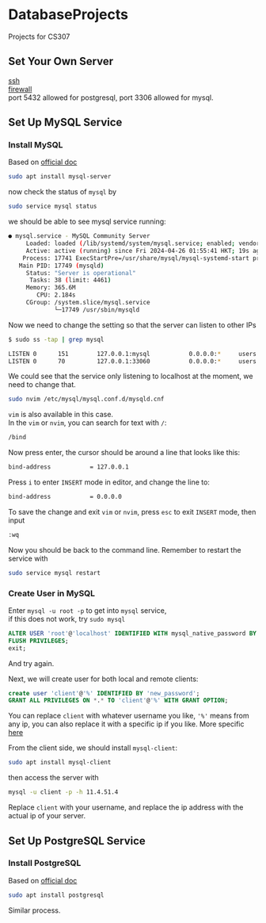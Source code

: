 # DatabaseProjects
Projects for CS307
## Set Your Own Server
[ssh](https://www.makeuseof.com/tag/beginners-guide-setting-ssh-linux-testing-setup/)\
[firewall](https://www.digitalocean.com/community/tutorials/how-to-set-up-a-firewall-with-ufw-on-ubuntu)\
port 5432 allowed for postgresql, port 3306 allowed for mysql.
## Set Up MySQL Service
### Install MySQL
Based on [official doc](https://ubuntu.com/server/docs/install-and-configure-a-mysql-server)
```bash
sudo apt install mysql-server
```
now check the status of `mysql` by 
```bash
sudo service mysql status
```
we should be able to see mysql service running:
```bash
● mysql.service - MySQL Community Server
     Loaded: loaded (/lib/systemd/system/mysql.service; enabled; vendor preset: enabled)
     Active: active (running) since Fri 2024-04-26 01:55:41 HKT; 19s ago
    Process: 17741 ExecStartPre=/usr/share/mysql/mysql-systemd-start pre (code=exited, status=0/SUCCESS)
   Main PID: 17749 (mysqld)
     Status: "Server is operational"
      Tasks: 38 (limit: 4461)
     Memory: 365.6M
        CPU: 2.184s
     CGroup: /system.slice/mysql.service
             └─17749 /usr/sbin/mysqld
```
Now we need to change the setting so that the server can listen to other IPs
```bash
$ sudo ss -tap | grep mysql

LISTEN 0      151        127.0.0.1:mysql           0.0.0.0:*     users:(("mysqld",pid=17749,fd=23))
LISTEN 0      70         127.0.0.1:33060           0.0.0.0:*     users:(("mysqld",pid=17749,fd=21))
```
We could see that the service only listening to localhost at the moment, we need to change that.
```bash
sudo nvim /etc/mysql/mysql.conf.d/mysqld.cnf
```
`vim` is also available in this case.\
In the `vim` or `nvim`, you can search for text with `/`:
```bash
/bind
```
Now press enter, the cursor should be around a line that looks like this:
```bash
bind-address           = 127.0.0.1
```
Press `i` to enter `INSERT` mode in editor, and change the line to:
```bash
bind-address           = 0.0.0.0
```
To save the change and exit `vim` or `nvim`, press `esc` to exit `INSERT` mode, then input
```bash
:wq
```
Now you should be back to the command line. Remember to restart the service with
```bash
sudo service mysql restart
```
### Create User in MySQL
Enter  `mysql -u root -p` to get into `mysql` service, \
if this does not work, try `sudo mysql`
```sql
ALTER USER 'root'@'localhost' IDENTIFIED WITH mysql_native_password BY 'new_password';
FLUSH PRIVILEGES;
exit;
```
And try again.

Next, we will create user for both local and remote clients:
```sql
create user 'client'@'%' IDENTIFIED BY 'new_password';
GRANT ALL PRIVILEGES ON *.* TO 'client'@'%' WITH GRANT OPTION;
```
You can replace `client` with whatever username you like, `'%'` means from any ip, you can also replace it with a specific ip if you like. 
  More specific [here](https://tableplus.com/blog/2018/10/how-to-create-a-superuser-in-mysql.html)

From the client side, we should install `mysql-client`:
```bash
sudo apt install mysql-client
```
then access the server with
```bash
mysql -u client -p -h 11.4.51.4
```
Replace `client` with your username, and replace the ip address with the actual ip of your server.
## Set Up PostgreSQL Service
### Install PostgreSQL
Based on [official doc](https://ubuntu.com/server/docs/install-and-configure-postgresql)
```bash
sudo apt install postgresql
```
Similar process.
